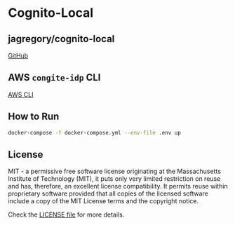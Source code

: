 # Cognito-Local

## jagregory/cognito-local

[GitHub](https://github.com/jagregory/cognito-local)

## AWS `congite-idp` CLI

[AWS CLI](https://docs.aws.amazon.com/cli/latest/reference/cognito-idp/index.html)

## How to Run

```bash
docker-compose -f docker-compose.yml --env-file .env up
```

## License

MIT - a permissive free software license originating at the Massachusetts Institute of Technology (MIT), it puts only very limited restriction on reuse and has, therefore, an excellent license compatibility. It permits reuse within proprietary software provided that all copies of the licensed software include a copy of the MIT License terms and the copyright notice.

Check the [LICENSE file](https://github.com/jasonlws/docker-library/blob/master/LICENSE) for more details.